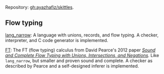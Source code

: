 Repository: [gh:ayazhafiz/skittles](https://github.com/ayazhafiz/skittles).

## Flow typing

[lang_narrow](https://ayazhafiz.com/lang_narrow): A language with unions,
records, and flow typing. A checker, interpreter, and C code generator is
implemented.

[FT](./dnf-plus/www/index.html): The FT (flow typing) calculus from David
Pearce's 2012 paper [_Sound and Complete Flow Typing with Unions,
Intersections, and Negations_](https://ecs.wgtn.ac.nz/foswiki/pub/Main/TechnicalReportSeries/ECSTR12-20.pdf).
Like `lang_narrow`, but smaller and proven sound and complete. A checker as
described by Pearce and a self-designed inferer is implemented.
